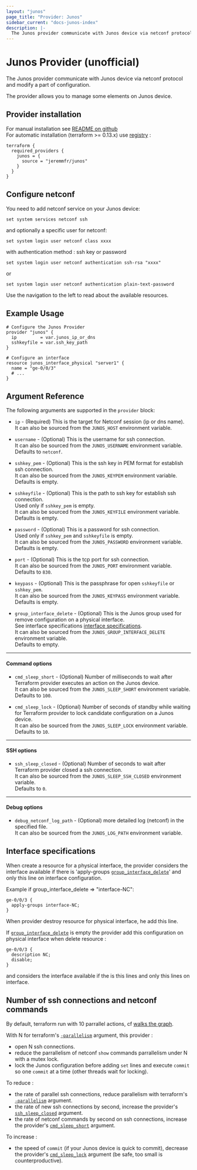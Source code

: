 ```yaml
---
layout: "junos"
page_title: "Provider: Junos"
sidebar_current: "docs-junos-index"
description: |-
  The Junos provider communicate with Junos device via netconf protocol and modify a part of configuration
---
```


# Junos Provider (unofficial)

The Junos provider communicate with Junos device via netconf protocol
and modify a part of configuration.

The provider allows you to manage some elements on Junos device.

## Provider installation
For manual installation see [README on github](https://github.com/jeremmfr/terraform-provider-junos#install-binary-on-disk)<br>
For automatic installation (terraform >= 0.13.x) use [registry](https://registry.terraform.io/providers/jeremmfr/junos/) :

```hcl
terraform {
  required_providers {
    junos = {
      source = "jeremmfr/junos"
    }
  }
}
```

## Configure netconf

You need to add netconf service on your Junos device:

```text
set system services netconf ssh
```

and optionally a specific user for netconf:

```text
set system login user netconf class xxxx
```
with authentication method : ssh key or password

```text
set system login user netconf authentication ssh-rsa "xxxx"
```
or

```text
set system login user netconf authentication plain-text-password
```

Use the navigation to the left to read about the available resources.

## Example Usage

```hcl
# Configure the Junos Provider
provider "junos" {
  ip         = var.junos_ip_or_dns
  sshkeyfile = var.ssh_key_path
}

# Configure an interface
resource junos_interface_physical "server1" {
  name = "ge-0/0/3"
  # ...
}
```

## Argument Reference

The following arguments are supported in the `provider` block:

* `ip` - (Required) This is the target for Netconf session (ip or dns name).  
  It can also be sourced from the `JUNOS_HOST` environment variable.

* `username` - (Optional) This is the username for ssh connection.  
  It can also be sourced from the `JUNOS_USERNAME` environment variable.  
  Defaults to `netconf`.

* `sshkey_pem` - (Optional) This is the ssh key in PEM format for establish ssh connection.  
  It can also be sourced from the `JUNOS_KEYPEM` environment variable.  
  Defaults is empty.

* `sshkeyfile` - (Optional) This is the path to ssh key for establish ssh connection.  
  Used only if `sshkey_pem` is empty.  
  It can also be sourced from the `JUNOS_KEYFILE` environment variable.  
  Defaults is empty.

* `password` - (Optional) This is a password for ssh connection.  
  Used only if `sshkey_pem` and `sshkeyfile` is empty.  
  It can also be sourced from the `JUNOS_PASSWORD` environment variable.  
  Defaults is empty.

* `port` - (Optional) This is the tcp port for ssh connection.  
  It can also be sourced from the `JUNOS_PORT` environment variable.  
  Defaults to `830`.

* `keypass` - (Optional) This is the passphrase for open `sshkeyfile` or `sshkey_pem`.  
  It can also be sourced from the `JUNOS_KEYPASS` environment variable.  
  Defaults is empty.

* `group_interface_delete` - (Optional) This is the Junos group used for remove configuration on a physical interface.  
  See interface specifications [interface specifications](#interface-specifications).  
  It can also be sourced from the `JUNOS_GROUP_INTERFACE_DELETE` environment variable.  
  Defaults to empty.

---
#### Command options
* `cmd_sleep_short` - (Optional) Number of milliseconds to wait after Terraform provider executes an action on the Junos device.  
  It can also be sourced from the `JUNOS_SLEEP_SHORT` environment variable.  
  Defaults to `100`.

* `cmd_sleep_lock` - (Optional) Number of seconds of standby while waiting for Terraform provider to lock candidate configuration on a Junos device.  
  It can also be sourced from the `JUNOS_SLEEP_LOCK` environment variable.  
  Defaults to `10`.

---
#### SSH options
* `ssh_sleep_closed` - (Optional) Number of seconds to wait after Terraform provider closed a ssh connection.  
  It can also be sourced from the `JUNOS_SLEEP_SSH_CLOSED` environment variable.  
  Defaults to `0`.

---
#### Debug options
* `debug_netconf_log_path` - (Optional) more detailed log (netconf) in the specified file.  
  It can also be sourced from the `JUNOS_LOG_PATH` environment variable.

## Interface specifications

When create a resource for a physical interface, the provider considers the interface available if there is 'apply-groups [`group_interface_delete`](#group_interface_delete)' and only this line on interface configuration.

Example if group_interface_delete => "interface-NC":

```text
ge-0/0/3 {
  apply-groups interface-NC;
}
```

When provider destroy resource for physical interface, he add this line.

If [`group_interface_delete`](#group_interface_delete) is empty the provider add this configuration on physical interface when delete resource :

```text
ge-0/0/3 {
  description NC;
  disable;
}
```

and considers the interface available if the is this lines and only this lines on interface.

## Number of ssh connections and netconf commands

By default, terraform run with 10 parrallel actions, cf [walks the graph](https://www.terraform.io/docs/internals/graph.html#walking-the-graph).

With N for terraform's [`-parallelism`](https://www.terraform.io/docs/commands/plan.html#parallelism-n) argument, this provider :

* open N ssh connections.
* reduce the parrallelism of netconf `show` commands parrallelism under N with a mutex lock.
* lock the Junos configuration before adding `set` lines and execute `commit` so one `commit` at a time (other threads wait for locking).

To reduce :

* the rate of parallel ssh connections, reduce parallelism with terraform's [`-parallelism`](https://www.terraform.io/docs/commands/plan.html#parallelism-n) argument.
* the rate of new ssh connections by second, increase the provider's [`ssh_sleep_closed`](#ssh_sleep_closed) argument.
* the rate of netconf commands by second on ssh connections, increase the provider's [`cmd_sleep_short`](#cmd_sleep_short) argument.

To increase :

* the speed of `commit` (if your Junos device is quick to commit), decrease the provider's [`cmd_sleep_lock`](#cmd_sleep_lock) argument (be safe, too small is counterproductive).
